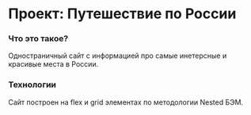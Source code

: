 # Проект: Путешествие по России

### Что это такое?
Одностраничный сайт с информацией про самые инетерсные и красивые места в России.

### Технологии
Сайт построен на flex и grid элементах по методологии Nested БЭМ.
